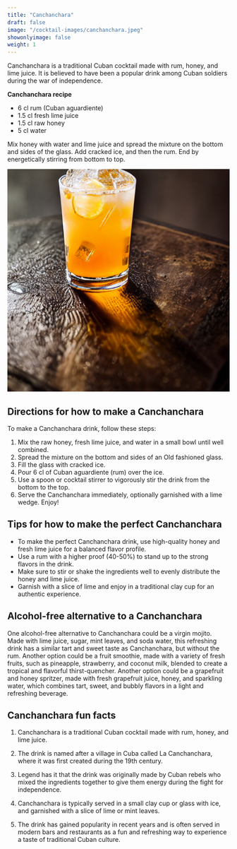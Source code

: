 ```yaml
---
title: "Canchanchara"
draft: false
image: "/cocktail-images/canchanchara.jpeg"
showonlyimage: false
weight: 1
---
```


Canchanchara is a traditional Cuban cocktail made with rum, honey, and lime juice. It is believed to have been a popular drink among Cuban soldiers during the war of independence.

<!--more-->

**Canchanchara recipe**

- 6 cl rum (Cuban aguardiente)
- 1.5 cl fresh lime juice
- 1.5 cl raw honey
- 5 cl water


Mix honey with water and lime juice and spread the mixture on the bottom and sides of the glass. Add cracked ice, and then the rum. End by energetically stirring from bottom to top.

![](/cocktail-images/canchanchara.jpeg)


## Directions for how to make a Canchanchara

To make a Canchanchara drink, follow these steps:

1. Mix the raw honey, fresh lime juice, and water in a small bowl until well combined.
2. Spread the mixture on the bottom and sides of an Old fashioned glass.
3. Fill the glass with cracked ice.
4. Pour 6 cl of Cuban aguardiente (rum) over the ice.
5. Use a spoon or cocktail stirrer to vigorously stir the drink from the bottom to the top.
6. Serve the Canchanchara immediately, optionally garnished with a lime wedge. Enjoy!

## Tips for how to make the perfect Canchanchara

- To make the perfect Canchanchara drink, use high-quality honey and fresh lime juice for a balanced flavor profile. 
- Use a rum with a higher proof (40-50%) to stand up to the strong flavors in the drink. 
- Make sure to stir or shake the ingredients well to evenly distribute the honey and lime juice. 
- Garnish with a slice of lime and enjoy in a traditional clay cup for an authentic experience.

## Alcohol-free alternative to a Canchanchara

One alcohol-free alternative to Canchanchara could be a virgin mojito. Made with lime juice, sugar, mint leaves, and soda water, this refreshing drink has a similar tart and sweet taste as Canchanchara, but without the rum. Another option could be a fruit smoothie, made with a variety of fresh fruits, such as pineapple, strawberry, and coconut milk, blended to create a tropical and flavorful thirst-quencher. Another option could be a grapefruit and honey spritzer, made with fresh grapefruit juice, honey, and sparkling water, which combines tart, sweet, and bubbly flavors in a light and refreshing beverage.

## Canchanchara fun facts

1. Canchanchara is a traditional Cuban cocktail made with rum, honey, and lime juice.

2. The drink is named after a village in Cuba called La Canchanchara, where it was first created during the 19th century.

3. Legend has it that the drink was originally made by Cuban rebels who mixed the ingredients together to give them energy during the fight for independence.

4. Canchanchara is typically served in a small clay cup or glass with ice, and garnished with a slice of lime or mint leaves.

5. The drink has gained popularity in recent years and is often served in modern bars and restaurants as a fun and refreshing way to experience a taste of traditional Cuban culture.
